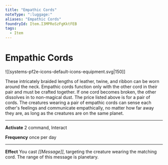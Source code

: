 ```yaml
---
title: "Empathic Cords"
noteType: ":luggage:"
aliases: "Empathic Cords"
foundryId: Item.I3MPRoSzFgKktFEB
tags:
  - Item
---
```


# Empathic Cords
![[systems-pf2e-icons-default-icons-equipment.svg|150]]

These intricately braided lengths of leather, twine, and ribbon can be worn around the neck. Empathic cords function only with the other cord in their pair and must be crafted together. If one cord becomes broken, the other dissolves in to non-magical dust. The price listed above is for a pair of cords. The creatures wearing a pair of empathic cords can sense each other's feelings and communicate empathically, no matter how far away they are, as long as the creatures are on the same planet.

* * *

**Activate** 2 command, Interact

**Frequency** once per day

* * *

**Effect** You cast _[[Message]]_, targeting the creature wearing the matching cord. The range of this message is planetary.
